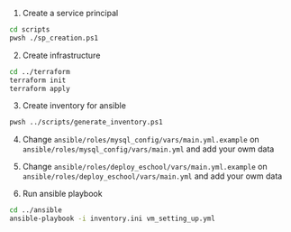1. Create a service principal
```bash
cd scripts
pwsh ./sp_creation.ps1
```
2. Create infrastructure
```bash
cd ../terraform
terraform init
terraform apply
```
3. Create inventory for ansible
```bash
pwsh ../scripts/generate_inventory.ps1
```
4. Change `ansible/roles/mysql_config/vars/main.yml.example` on `ansible/roles/mysql_config/vars/main.yml` and add your owm data
5. Change `ansible/roles/deploy_eschool/vars/main.yml.example` on `ansible/roles/deploy_eschool/vars/main.yml` and add your owm data

6. Run ansible playbook
```bash
cd ../ansible
ansible-playbook -i inventory.ini vm_setting_up.yml
```


